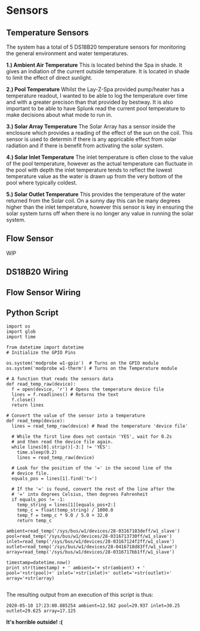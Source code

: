 # Sensors

## Temperature Sensors
The system has a total of 5 DS18B20 temperature sensors for monitoring the general environment and water temperatures.

**1.) Ambient Air Temperature**
This is located behind the Spa in shade. It gives an indiation of the current outside temperature. It is located in shade to limit the effect of direct sunlight.

**2.) Pool Temperature**
Whilst the Lay-Z-Spa provided pump/heater has a temperature readout, I wanted to be able to log the temperature over time and with a greater precison than that provided by bestway. It is also important to be able to have Splunk read the current pool temperature to make decisions about what mode to run in.

**3.) Solar Array Temperature**
The Solar Array has a sensor inside the enclosure which provides a reading of the effect of the sun on the coil. This sensor is used to determin if there is any appricable effect from solar radiation and if there is benefit from activating the solar system.

**4.) Solar Inlet Temperature**
The inlet temperature is often close to the value of the pool temperature, however as the actual temperature can fluctuate in the pool with depth the inlet temperature tends to reflect the lowest temperature value as the water is drawn up from the very bottom of the pool where typically coldest.

**5.) Solar Outlet Temperature**
This provides the temperature of the water returned from the Solar coil. On a sunny day this can be many degrees higher than the inlet temperature, however this sensor is key in ensuring the solar system turns off when there is no longer any value in running the solar system.

## Flow Sensor
WIP

## DS18B20 Wiring

## Flow Sensor Wiring

## Python Script

```
import os
import glob
import time

from datetime import datetime
# Initialize the GPIO Pins

os.system('modprobe w1-gpio')  # Turns on the GPIO module
os.system('modprobe w1-therm') # Turns on the Temperature module

# A function that reads the sensors data
def read_temp_raw(device):
  f = open(device, 'r') # Opens the temperature device file
  lines = f.readlines() # Returns the text
  f.close()
  return lines

# Convert the value of the sensor into a temperature
def read_temp(device):
  lines = read_temp_raw(device) # Read the temperature 'device file'

  # While the first line does not contain 'YES', wait for 0.2s
  # and then read the device file again.
  while lines[0].strip()[-3:] != 'YES':
    time.sleep(0.2)
    lines = read_temp_raw(device)

  # Look for the position of the '=' in the second line of the
  # device file.
  equals_pos = lines[1].find('t=')

  # If the '=' is found, convert the rest of the line after the
  # '=' into degrees Celsius, then degrees Fahrenheit
  if equals_pos != -1:
    temp_string = lines[1][equals_pos+2:]
    temp_c = float(temp_string) / 1000.0
    temp_f = temp_c * 9.0 / 5.0 + 32.0
    return temp_c

ambient=read_temp('/sys/bus/w1/devices/28-03167183deff/w1_slave')
pool=read_temp('/sys/bus/w1/devices/28-0316713730ff/w1_slave')
inlet=read_temp('/sys/bus/w1/devices/28-03167124f2ff/w1_slave')
outlet=read_temp('/sys/bus/w1/devices/28-0416718d83ff/w1_slave')
array=read_temp('/sys/bus/w1/devices/28-0316717bb1ff/w1_slave')

timestamp=datetime.now()
print str(timestamp) + ' ambient='+ str(ambient) + ' pool='+str(pool)+' inlet='+str(inlet)+' outlet='+str(outlet)+' array='+str(array)
    
```

The resulting output from an execution of this script is thus:

```
2020-05-10 17:23:00.885254 ambient=12.562 pool=29.937 inlet=30.25 outlet=29.625 array=17.125
```
**It's horrible outside! :(**
